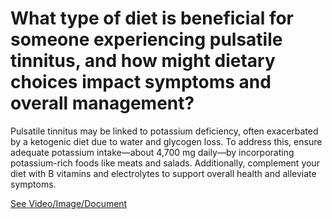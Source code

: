 # What type of diet is beneficial for someone experiencing pulsatile tinnitus, and how might dietary choices impact symptoms and overall management?

Pulsatile tinnitus may be linked to potassium deficiency, often exacerbated by a ketogenic diet due to water and glycogen loss. To address this, ensure adequate potassium intake—about 4,700 mg daily—by incorporating potassium-rich foods like meats and salads. Additionally, complement your diet with B vitamins and electrolytes to support overall health and alleviate symptoms.

 [See Video/Image/Document](https://hls-player.drberg.com/asset?path=migrated-assets/tinnitus-fixed)